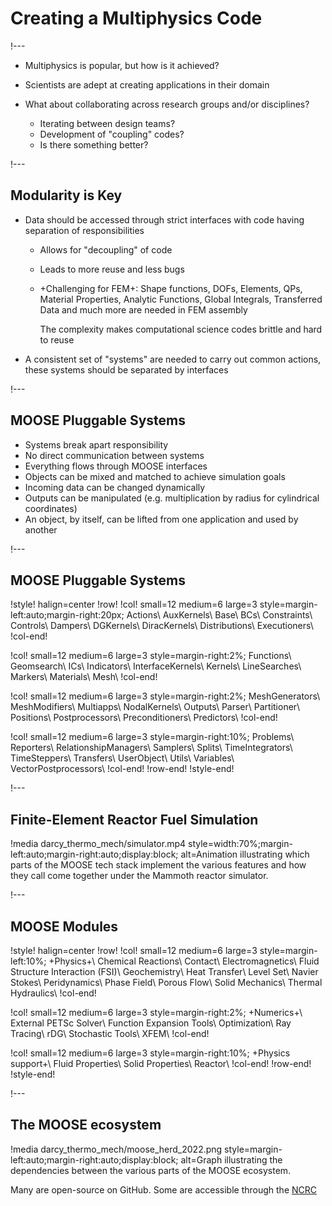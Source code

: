 # Creating a Multiphysics Code

!---

- Multiphysics is popular, but how is it achieved?
- Scientists are adept at creating applications in their domain
- What about collaborating across research groups and/or disciplines?

  - Iterating between design teams?
  - Development of "coupling" codes?
  - Is there something better?

!---

## Modularity is Key

- Data should be accessed through strict interfaces with code having separation of responsibilities

  - Allows for "decoupling" of code
  - Leads to more reuse and less bugs
  - +Challenging for FEM+: Shape functions, DOFs, Elements, QPs, Material Properties, Analytic
    Functions, Global Integrals, Transferred Data and much more are needed in FEM assembly

    The complexity makes computational science codes brittle and hard to reuse

- A consistent set of "systems" are needed to carry out common actions, these systems should be
  separated by interfaces


!---

## MOOSE Pluggable Systems

- Systems break apart responsibility
- No direct communication between systems
- Everything flows through MOOSE interfaces
- Objects can be mixed and matched to achieve simulation goals
- Incoming data can be changed dynamically
- Outputs can be manipulated (e.g. multiplication by radius for cylindrical coordinates)
- An object, by itself, can be lifted from one application and used by another

!---

## MOOSE Pluggable Systems

!style! halign=center
!row!
!col! small=12 medium=6 large=3 style=margin-left:auto;margin-right:20px;
Actions\\
AuxKernels\\
Base\\
BCs\\
Constraints\\
Controls\\
Dampers\\
DGKernels\\
DiracKernels\\
Distributions\\
Executioners\\
!col-end!

!col! small=12 medium=6 large=3 style=margin-right:2%;
Functions\\
Geomsearch\\
ICs\\
Indicators\\
InterfaceKernels\\
Kernels\\
LineSearches\\
Markers\\
Materials\\
Mesh\\
!col-end!

!col! small=12 medium=6 large=3 style=margin-right:2%;
MeshGenerators\\
MeshModifiers\\
Multiapps\\
NodalKernels\\
Outputs\\
Parser\\
Partitioner\\
Positions\\
Postprocessors\\
Preconditioners\\
Predictors\\
!col-end!

!col! small=12 medium=6 large=3 style=margin-right:10%;
Problems\\
Reporters\\
RelationshipManagers\\
Samplers\\
Splits\\
TimeIntegrators\\
TimeSteppers\\
Transfers\\
UserObject\\
Utils\\
Variables\\
VectorPostprocessors\\
!col-end!
!row-end!
!style-end!

!---

## Finite-Element Reactor Fuel Simulation

!media darcy_thermo_mech/simulator.mp4
       style=width:70%;margin-left:auto;margin-right:auto;display:block;
       alt=Animation illustrating which parts of the MOOSE tech stack implement the various features and how they call come together under the Mammoth reactor simulator.

!---

## MOOSE Modules

!style! halign=center
!row!
!col! small=12 medium=6 large=3 style=margin-left:10%;
+Physics+\\
Chemical Reactions\\
Contact\\
Electromagnetics\\
Fluid Structure Interaction (FSI)\\
Geochemistry\\
Heat Transfer\\
Level Set\\
Navier Stokes\\
Peridynamics\\
Phase Field\\
Porous Flow\\
Solid Mechanics\\
Thermal Hydraulics\\
!col-end!

!col! small=12 medium=6 large=3 style=margin-right:2%;
+Numerics+\\
External PETSc Solver\\
Function Expansion Tools\\
Optimization\\
Ray Tracing\\
rDG\\
Stochastic Tools\\
XFEM\\
!col-end!

!col! small=12 medium=6 large=3 style=margin-right:10%;
+Physics support+\\
Fluid Properties\\
Solid Properties\\
Reactor\\
!col-end!
!row-end!
!style-end!

!---

## The MOOSE ecosystem

!media darcy_thermo_mech/moose_herd_2022.png
       style=margin-left:auto;margin-right:auto;display:block;
       alt=Graph illustrating the dependencies between the various parts of the MOOSE ecosystem.

Many are open-source on GitHub. Some are accessible through the [NCRC](https://inl.gov/ncrc/)
